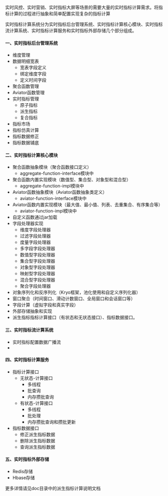实时风控、实时营销、实时指标大屏等场景的需要大量的实时指标计算需求。将指标计算的过程进行抽象和简单配置实现复杂的指标计算

实时指标计算系统分为实时指标后台管理系统、实时指标计算核心模块、实时指标流计算系统、实时指标计算服务和实时指标外部存储几个部分组成。

#### 一、实时指标后台管理系统

- 维度管理
- 数据明细宽表
  - 宽表字段定义
  - 绑定维度字段
  - 定义时间字段
- 聚合函数管理
- Aviator函数管理
- 实时指标管理
  - 原子指标
  - 派生指标
  - 复合指标
- 指标市场
- 指标仿真计算
- 指标数据修正
- 指标数据铺底

#### 二、实时指标计算核心模块

- 聚合函数抽象模块（聚合函数接口定义）
  - aggregate-function-interface模块中
- 聚合函数内置实现模块（数值型、集合型、对象型和混合型）
  - aggregate-function-impl模块中
- Aviator函数抽象模块（Aviator函数抽象类定义）
  - aviator-function-interface模块中
- Aviator函数内置实现模块（最大值、最小值、列表、去重集合、有序集合等）
  - aviator-function-impl模块中
- 自定义函数通过jar加载
- 字段处理器实现
  - 维度字段处理器
  - 过滤字段处理器
  - 度量字段处理器
  - 多字段字段处理器
  - 数值型字段处理器
  - 集合型字段处理器
  - 对象型字段处理器
  - 映射型字段处理器
  - 混合型字段处理器
  - 聚合字段处理器
- 对象序列化和反序列化（Kryo框架，池化使用和自定义序列化器）
- 窗口聚合（时间窗口、滑动计数窗口、全局窗口和会话窗口等）
- 字段计算（虚拟字段和真实字段）
- 外部存储抽象和实现
- 派生指标指标计算接口（有状态和无状态接口）、指标数据接口。

#### 三、实时指标流计算系统

- 实时指标配置数据广播流
- 

#### 四、实时指标计算服务

- 指标计算接口
  - 无状态-计算接口
    - 多线程
    - 批查询
    - 内存攒批查询
  - 有状态-计算接口
    - 多线程
    - 批处理
    - 内存攒批查询和攒批更新
- 指标数据接口
  - 修正派生指标数据
  - 删除派生指标数据
  - 查询派生指标数据

#### 五、实时指标外部存储

- Redis存储
- Hbase存储

更多详情请见doc目录中的派生指标计算说明文档